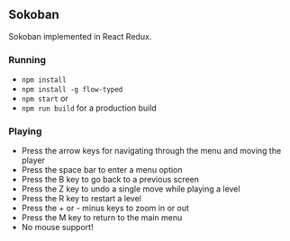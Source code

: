 ## Sokoban

Sokoban implemented in React Redux.

### Running

- `npm install`
- `npm install -g flow-typed`
- `npm start` or
- `npm run build` for a production build

### Playing

- Press the arrow keys for navigating through the menu and moving the player
- Press the space bar to enter a menu option
- Press the B key to go back to a previous screen
- Press the Z key to undo a single move while playing a level
- Press the R key to restart a level
- Press the + or - minus keys to zoom in or out
- Press the M key to return to the main menu
- No mouse support!
